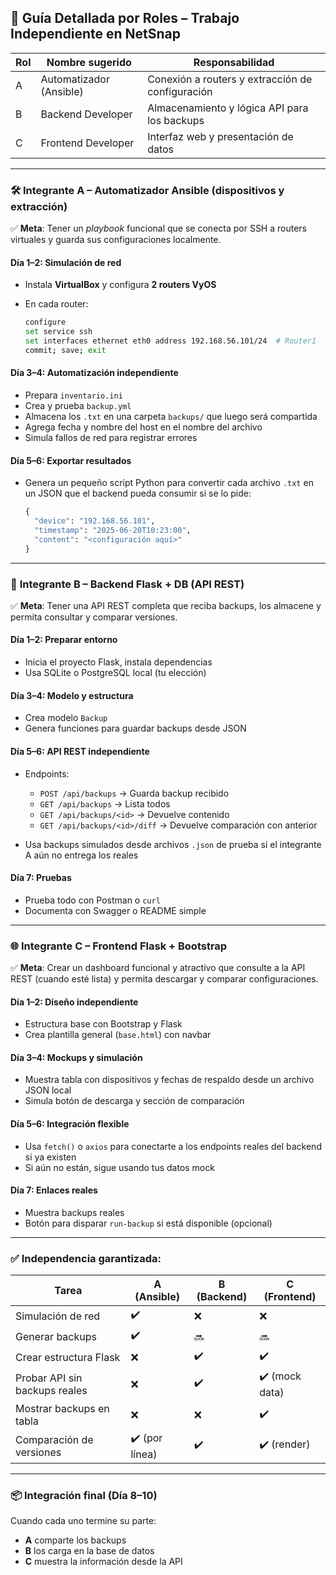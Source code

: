 ## 👥 **Guía Detallada por Roles – Trabajo Independiente en NetSnap**

| Rol | Nombre sugerido         | Responsabilidad                                  |
| --- | ----------------------- | ------------------------------------------------ |
| A   | Automatizador (Ansible) | Conexión a routers y extracción de configuración |
| B   | Backend Developer       | Almacenamiento y lógica API para los backups     |
| C   | Frontend Developer      | Interfaz web y presentación de datos             |

---

### 🛠️ **Integrante A – Automatizador Ansible (dispositivos y extracción)**

✅ **Meta**: Tener un *playbook* funcional que se conecta por SSH a routers virtuales y guarda sus configuraciones localmente.

#### Día 1–2: Simulación de red

* Instala **VirtualBox** y configura **2 routers VyOS**
* En cada router:

  ```bash
  configure
  set service ssh
  set interfaces ethernet eth0 address 192.168.56.101/24  # Router1
  commit; save; exit
  ```

#### Día 3–4: Automatización independiente

* Prepara `inventario.ini`
* Crea y prueba `backup.yml`
* Almacena los `.txt` en una carpeta `backups/` que luego será compartida
* Agrega fecha y nombre del host en el nombre del archivo
* Simula fallos de red para registrar errores

#### Día 5–6: Exportar resultados

* Genera un pequeño script Python para convertir cada archivo `.txt` en un JSON que el backend pueda consumir si se lo pide:

  ```python
  {
    "device": "192.168.56.101",
    "timestamp": "2025-06-20T10:23:00",
    "content": "<configuración aquí>"
  }
  ```

---

### 🧩 **Integrante B – Backend Flask + DB (API REST)**

✅ **Meta**: Tener una API REST completa que reciba backups, los almacene y permita consultar y comparar versiones.

#### Día 1–2: Preparar entorno

* Inicia el proyecto Flask, instala dependencias
* Usa SQLite o PostgreSQL local (tu elección)

#### Día 3–4: Modelo y estructura

* Crea modelo `Backup`
* Genera funciones para guardar backups desde JSON

#### Día 5–6: API REST independiente

* Endpoints:

  * `POST /api/backups` → Guarda backup recibido
  * `GET /api/backups` → Lista todos
  * `GET /api/backups/<id>` → Devuelve contenido
  * `GET /api/backups/<id>/diff` → Devuelve comparación con anterior
* Usa backups simulados desde archivos `.json` de prueba si el integrante A aún no entrega los reales

#### Día 7: Pruebas

* Prueba todo con Postman o `curl`
* Documenta con Swagger o README simple

---

### 🌐 **Integrante C – Frontend Flask + Bootstrap**

✅ **Meta**: Crear un dashboard funcional y atractivo que consulte a la API REST (cuando esté lista) y permita descargar y comparar configuraciones.

#### Día 1–2: Diseño independiente

* Estructura base con Bootstrap y Flask
* Crea plantilla general (`base.html`) con navbar

#### Día 3–4: Mockups y simulación

* Muestra tabla con dispositivos y fechas de respaldo desde un archivo JSON local
* Simula botón de descarga y sección de comparación

#### Día 5–6: Integración flexible

* Usa `fetch()` o `axios` para conectarte a los endpoints reales del backend si ya existen
* Si aún no están, sigue usando tus datos mock

#### Día 7: Enlaces reales

* Muestra backups reales
* Botón para disparar `run-backup` si está disponible (opcional)

---

### ✅ Independencia garantizada:

| Tarea                         | A (Ansible)    | B (Backend) | C (Frontend)   |
| ----------------------------- | -------------- | ----------- | -------------- |
| Simulación de red             | ✔️             | ❌           | ❌              |
| Generar backups               | ✔️             | 🔜          | 🔜             |
| Crear estructura Flask        | ❌              | ✔️          | ✔️             |
| Probar API sin backups reales | ❌              | ✔️          | ✔️ (mock data) |
| Mostrar backups en tabla      | ❌              | ❌           | ✔️             |
| Comparación de versiones      | ✔️ (por línea) | ✔️          | ✔️ (render)    |

---

### 📦 Integración final (Día 8–10)

Cuando cada uno termine su parte:

* **A** comparte los backups
* **B** los carga en la base de datos
* **C** muestra la información desde la API

